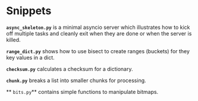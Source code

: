 # Snippets

**```async_skeleton.py```** is a minimal asyncio server which illustrates how to
kick off multiple tasks and cleanly exit when they are done or when the server
is killed.

**```range_dict.py```** shows how to use bisect to create ranges (buckets) for
they key values in a dict.

**```checksum.py```** calculates a checksum for a dictionary.

**```chunk.py```** breaks a list into smaller chunks for processing.

** ``bits.py``** contains simple functions to manipulate bitmaps.